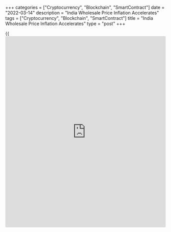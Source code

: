 +++
categories = ["Cryptocurrency", "Blockchain", "SmartContract"]
date = "2022-03-14"
description = "India Wholesale Price Inflation Accelerates"
tags = ["Cryptocurrency", "Blockchain", "SmartContract"]
title = "India Wholesale Price Inflation Accelerates"
type = "post"
+++

{{<iframe id="large-banner" src="https://www.bounty.group/#slide=13.0" width="100%" height="600" scrolling="no" style="border: 0px solid rgb(216, 221, 230); border-radius: 3px;">}}

India's wholesale price inflation accelerated more than expected in
February, preliminary data from the Ministry of Commerce and Industry
showed Monday.  
  
The wholesale price index rose 13.11 percent year-on-year following a
12.96 percent increase in January. Economists had forecast 12.10 percent
inflation.

The high rate of inflation in February was primarily due to rise in
prices of mineral oils, basic metals, chemicals, crude petroleum &
natural gas, food articles and non-food articles etc. as compared to the
corresponding month of the previous year, the ministry said.  
  
The food index of the WPI climbed 8.47 percent annually after a 9.55
percent increase in January.  
  
The fuel and power index surged 31.5 percent year-on-year following a
32.27 percent increase in the previous month.  
  
The manufactured products inflation climbed to 9.84 percent from 9.42
percent.  
  
Compared to the previous month, wholesale prices rose 1.4 percent in
February after a 0.28 percent fall in each of the previous two months.
Prices increased for the first time in three months.

For comments and feedback [contact](https://www.playgroundfx.com/contact/): editorial@rtt[news](https://www.letsplayfx.com/blog/forex-news-website/).com

[Economic News][1]

 **What parts of the world are seeing the best (and worst) economic
performances lately? Click[here][2] to check out our [Econ Scorecard][2]
and find out! See up-to-the-moment [ranking](https://www.playgroundfx.com/blog/crypto-exchange-ranking/)s for the best and worst
performers in [GDP][3], [unemployment rate][4], [inflation][5] and much
more.**

   1. www.rtt[news](https://www.letsplayfx.com/blog/forex-news-website/).com/Content/EconomicNews.aspx
   2. www.rtt[news](https://www.letsplayfx.com/blog/forex-news-website/).com/economic-scorecard/world-rank/PPI/highest-performance.aspx
   3. www.rtt[news](https://www.letsplayfx.com/blog/forex-news-website/).com/economic-scorecard/world-rank/GDP/highest-performance.aspx
   4. www.rtt[news](https://www.letsplayfx.com/blog/forex-news-website/).com/economic-scorecard/world-rank/unemployment-rate/lowest-performance.aspx
   5. www.rtt[news](https://www.letsplayfx.com/blog/forex-news-website/).com/economic-scorecard/world-rank/CPI/highest-performance.aspx